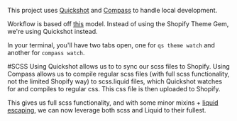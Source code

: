 This project uses [Quickshot](https://quickshot.readme.io/) and [Compass](http://compass-style.org/) to handle local development. 

Workflow is based off [this](http://code-shopify.herokuapp.com/blog_posts/shopify-development-flow-sass-compass-and-liquid) model. Instead of using the Shopify Theme Gem, we're using Quickshot instead.

In your terminal, you'll have two tabs open, one for `qs theme watch` and another for `compass watch`.

#SCSS
Using Quickshot allows us to to sync our scss files to Shopify. Using Compass allows us to compile regular scss files (with full scss functionality, not the limited Shopify way) to scss.liquid files, which Quickshot watches for and compiles to regular css. This css file is then uploaded to Shopify.

This gives us full scss functionality, and with some minor mixins + [liquid escaping](https://github.com/luciddesign/bootstrapify/wiki/Escaping-liquid-in-SASS), we can now leverage both scss and Liquid to their fullest.
